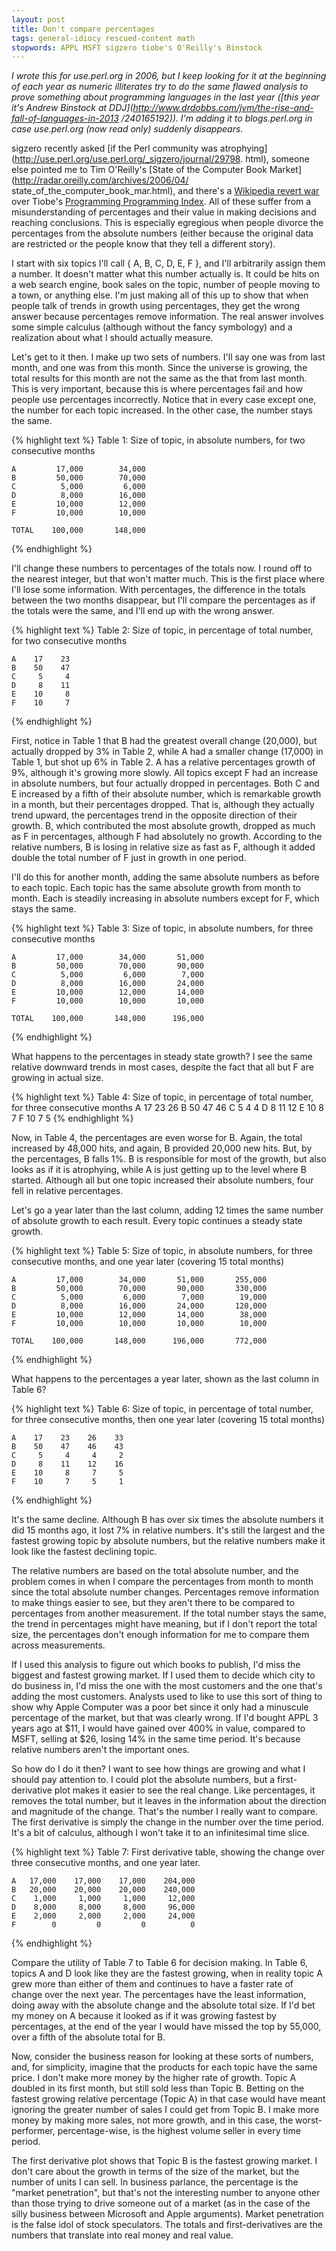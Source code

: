 ```yaml
---
layout: post
title: Don't compare percentages
tags: general-idiocy rescued-content math
stopwords: APPL MSFT sigzero tiobe's O'Reilly's Binstock
---
```



*I wrote this for use.perl.org in 2006, but I keep looking for it at
the beginning of each year as numeric illiterates try to do the same
flawed analysis to prove something about programming languages in the
last year ([this year it's Andrew Binstock at
DDJ](http://www.drdobbs.com/jvm/the-rise-and-fall-of-languages-in-2013
/240165192)). I'm adding it to blogs.perl.org in case use.perl.org
(now read only) suddenly disappears.*

sigzero recently asked [if the Perl community was
atrophying](http://use.perl.org/use.perl.org/_sigzero/journal/29798.
html), someone else pointed me to Tim O'Reilly's [State of the
Computer Book
Market](http://radar.oreilly.com/archives/2006/04/
state_of_the_computer_book_mar.html), and there's a [Wikipedia revert
war](http://en.wikipedia.org/w/index.php?title=Perl&action=history)
over Tiobe's [Programming Programming
Index](http://www.tiobe.com/tpci.htm). All of these suffer from a
misunderstanding of percentages and their value in making decisions
and reaching conclusions. This is especially egregious when people
divorce the percentages from the absolute numbers (either because the
original data are restricted or the people know that they tell a
different story).

I start with six topics I'll call { A, B, C, D, E, F }, and I'll
arbitrarily assign them a number. It doesn't matter what this number
actually is. It could be hits on a web search engine, book sales on
the topic, number of people moving to a town, or anything else. I'm
just making all of this up to show that when people talk of trends in
growth using percentages, they get the wrong answer because
percentages remove information. The real answer involves some simple
calculus (although without the fancy symbology) and a realization
about what I should actually measure.

Let's get to it then. I make up two sets of numbers. I'll say one was
from last month, and one was from this month. Since the universe is
growing, the total results for this month are not the same as the that
from last month. This is very important, because this is where
percentages fail and how people use percentages incorrectly. Notice
that in every case except one, the number for each topic increased. In
the other case, the number stays the same.

{% highlight text %}
Table 1: Size of topic, in absolute numbers,
for two consecutive months

    A         17,000        34,000
    B         50,000        70,000
    C          5,000         6,000
    D          8,000        16,000
    E         10,000        12,000
    F         10,000        10,000

    TOTAL    100,000       148,000
{% endhighlight %}

I'll change these numbers to percentages of the totals now. I round
off to the nearest integer, but that won't matter much. This is the
first place where I'll lose some information. With percentages, the
difference in the totals between the two months disappear, but I'll
compare the percentages as if the totals were the same, and I'll end
up with the wrong answer.

{% highlight text %}
Table 2: Size of topic, in percentage of total number,
for two consecutive months

    A    17    23
    B    50    47
    C     5     4
    D     8    11
    E    10     8
    F    10     7
{% endhighlight %}

First, notice in Table 1 that B had the greatest overall change
(20,000), but actually dropped by 3% in Table 2, while A had a smaller
change (17,000) in Table 1, but shot up 6% in Table 2. A has a
relative percentages growth of 9%, although it's growing more slowly.
All topics except F had an increase in absolute numbers, but four
actually dropped in percentages. Both C and E increased by a fifth of
their absolute number, which is remarkable growth in a month, but
their percentages dropped. That is, although they actually trend
upward, the percentages trend in the opposite direction of their
growth. B, which contributed the most absolute growth, dropped as much
as F in percentages, although F had absolutely no growth. According to
the relative numbers, B is losing in relative size as fast as F,
although it added double the total number of F just in growth in one
period.

I'll do this for another month, adding the same absolute numbers as
before to each topic. Each topic has the same absolute growth from
month to month. Each is steadily increasing in absolute numbers except
for F, which stays the same.

{% highlight text %}
Table 3: Size of topic, in absolute numbers,
for three consecutive months

    A         17,000        34,000       51,000
    B         50,000        70,000       90,000
    C          5,000         6,000        7,000
    D          8,000        16,000       24,000
    E         10,000        12,000       14,000
    F         10,000        10,000       10,000

    TOTAL    100,000       148,000      196,000
{% endhighlight %}

What happens to the percentages in steady state growth? I see the same
relative downward trends in most cases, despite the fact that all but
F are growing in actual size.

{% highlight text %}
Table 4: Size of topic, in percentage of total number,
for three consecutive months
    A    17    23    26
    B    50    47    46
    C     5     4     4
    D     8    11    12
    E    10     8     7
    F    10     7     5
{% endhighlight %}

Now, in Table 4, the percentages are even worse for B. Again, the
total increased by 48,000 hits, and again, B provided 20,000 new hits.
But, by the percentages, B falls 1%. B is responsible for most of the
growth, but also looks as if it is atrophying, while A is just getting
up to the level where B started. Although all but one topic increased
their absolute numbers, four fell in relative percentages.

Let's go a year later than the last column, adding 12 times the same
number of absolute growth to each result. Every topic continues a
steady state growth.

{% highlight text %}
Table 5: Size of topic, in absolute numbers, for three
consecutive months, and one year later (covering
15 total months)

    A         17,000        34,000       51,000       255,000
    B         50,000        70,000       90,000       330,000
    C          5,000         6,000        7,000        19,000
    D          8,000        16,000       24,000       120,000
    E         10,000        12,000       14,000        38,000
    F         10,000        10,000       10,000        10,000

    TOTAL    100,000       148,000      196,000       772,000
{% endhighlight %}

What happens to the percentages a year later, shown as the last column
in Table 6?

{% highlight text %}
Table 6: Size of topic, in percentage of total number,
for three consecutive months, then one year later (covering
15 total months)

    A    17    23    26    33
    B    50    47    46    43
    C     5     4     4     2
    D     8    11    12    16
    E    10     8     7     5
    F    10     7     5     1
{% endhighlight %}

It's the same decline. Although B has over six times the absolute
numbers it did 15 months ago, it lost 7% in relative numbers. It's
still the largest and the fastest growing topic by absolute numbers,
but the relative numbers make it look like the fastest declining
topic.

The relative numbers are based on the total absolute number, and the
problem comes in when I compare the percentages from month to month
since the total absolute number changes. Percentages remove
information to make things easier to see, but they aren't there to be
compared to percentages from another measurement. If the total number
stays the same, the trend in percentages might have meaning, but if I
don't report the total size, the percentages don't enough information
for me to compare them across measurements.

If I used this analysis to figure out which books to publish, I'd miss
the biggest and fastest growing market. If I used them to decide which
city to do business in, I'd miss the one with the most customers and
the one that's adding the most customers. Analysts used to like to use
this sort of thing to show why Apple Computer was a poor bet since it
only had a minuscule percentage of the market, but that was clearly
wrong. If I'd bought APPL 3 years ago at $11, I would have gained over
400% in value, compared to MSFT, selling at $26, losing 14% in the
same time period. It's because relative numbers aren't the important
ones.

So how do I do it then? I want to see how things are growing and what
I should pay attention to. I could plot the absolute numbers, but a
first-derivative plot makes it easier to see the real change. Like
percentages, it removes the total number, but it leaves in the
information about the direction and magnitude of the change. That's
the number I really want to compare. The first derivative is simply
the change in the number over the time period. It's a bit of calculus,
although I won't take it to an infinitesimal time slice.

{% highlight text %}
Table 7: First derivative table, showing the change over three consecutive months, and one year later.

    A   17,000    17,000    17,000    204,000
    B   20,000    20,000    20,000    240,000
    C    1,000     1,000     1,000     12,000
    D    8,000     8,000     8,000     96,000
    E    2,000     2,000     2,000     24,000
    F        0         0         0          0
{% endhighlight %}

Compare the utility of Table 7 to Table 6 for decision making. In
Table 6, topics A and D look like they are the fastest growing, when
in reality topic A grew more than either of them and continues to have
a faster rate of change over the next year. The percentages have the
least information, doing away with the absolute change and the
absolute total size. If I'd bet my money on A because it looked as if
it was growing fastest by percentages, at the end of the year I would
have missed the top by 55,000, over a fifth of the absolute total for
B.

Now, consider the business reason for looking at these sorts of
numbers, and, for simplicity, imagine that the products for each topic
have the same price. I don't make more money by the higher rate of
growth. Topic A doubled in its first month, but still sold less than
Topic B. Betting on the fastest growing relative percentage (Topic A)
in that case would have meant ignoring the greater number of sales I
could get from Topic B. I make more money by making more sales, not
more growth, and in this case, the worst-performer, percentage-wise,
is the highest volume seller in every time period.

The first derivative plot shows that Topic B is the fastest growing
market. I don't care about the growth in terms of the size of the
market, but the number of units I can sell. In business parlance, the
percentage is the "market penetration", but that's not the interesting
number to anyone other than those trying to drive someone out of a
market (as in the case of the silly business between Microsoft and
Apple arguments). Market penetration is the false idol of stock
speculators. The totals and first-derivatives are the numbers that
translate into real money and real value.
